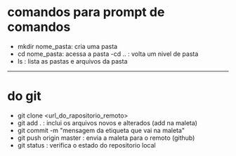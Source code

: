 # comandos para prompt de comandos

- mkdir nome_pasta: cria uma pasta
- cd nome_pasta: acessa a pasta
-cd .. : volta um nivel de pasta
- ls : lista as pastas e arquivos da pasta

----

# do git
- git clone <url_do_rapositorio_remoto>
- git add . : inclui os arquivos novos e alterados (add na maleta)
- git commit -m "mensagem da etiqueta que vai na maleta"
- git push origin master : envia a maleta para o remoto (github)
- git status : verifica o estado do repositorio local